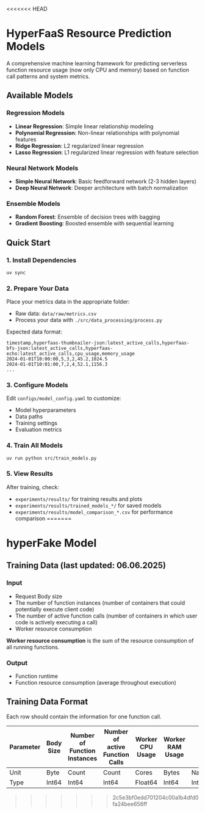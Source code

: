 <<<<<<< HEAD
# HyperFaaS Resource Prediction Models

A comprehensive machine learning framework for predicting serverless function resource usage (now only CPU and memory) based on function call patterns and system metrics.

## Available Models

### Regression Models
- **Linear Regression**: Simple linear relationship modeling
- **Polynomial Regression**: Non-linear relationships with polynomial features
- **Ridge Regression**: L2 regularized linear regression
- **Lasso Regression**: L1 regularized linear regression with feature selection

### Neural Network Models
- **Simple Neural Network**: Basic feedforward network (2-3 hidden layers)
- **Deep Neural Network**: Deeper architecture with batch normalization

### Ensemble Models
- **Random Forest**: Ensemble of decision trees with bagging
- **Gradient Boosting**: Boosted ensemble with sequential learning

## Quick Start

### 1. Install Dependencies

```bash
uv sync
```

### 2. Prepare Your Data

Place your metrics data in the appropriate folder:
- Raw data: `data/raw/metrics.csv`
- Process your data with `./src/data_processing/process.py`

Expected data format:
```csv
timestamp,hyperfaas-thumbnailer-json:latest_active_calls,hyperfaas-bfs-json:latest_active_calls,hyperfaas-echo:latest_active_calls,cpu_usage,memory_usage
2024-01-01T10:00:00,5,3,2,45.2,1024.5
2024-01-01T10:01:00,7,2,4,52.1,1156.3
...
```

### 3. Configure Models

Edit `configs/model_config.yaml` to customize:
- Model hyperparameters
- Data paths
- Training settings
- Evaluation metrics

### 4. Train All Models

```bash
uv run python src/train_models.py
```

### 5. View Results

After training, check:
- `experiments/results/` for training results and plots
- `experiments/results/trained_models_*/` for saved models
- `experiments/results/model_comparison_*.csv` for performance comparison
=======
# hyperFake Model

## Training Data (last updated: 06.06.2025)

### Input

- Request Body size
- The number of function instances (number of containers that could potentially execute client code)
- The number of active function calls (number of containers in which user code is actively executing a call)
- Worker resource consumption

**Worker resource consumption** is the sum of the resource consumption of all running functions.

### Output

- Function runtime
- Function resource consumption (average throughout execution)

## Training Data Format

Each row should contain the information for one function call.

| Parameter | Body Size | Number of Function Instances | Number of active Function Calls | Worker CPU Usage | Worker RAM Usage | Function Runtime | Function CPU Usage | Function RAM Usage |
| --------- | --------- | ---------------------------- | ------------------------------- | ---------------- | ---------------- | ---------------- | ------------------ | ------------------ |
| Unit      | Byte      | Count                        | Count                           | Cores            | Bytes            | Nanoseconds      | Cores              | Bytes              |
| Type      | Int64     | Int64                        | Int64                           | Float64          | Int64            | Int64            | Float64            | Int64              |
>>>>>>> 2c5e3bf0edd701204c00a1b4dfd0fa24bee656ff
